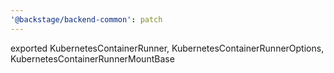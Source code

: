```yaml
---
'@backstage/backend-common': patch
---
```


exported KubernetesContainerRunner, KubernetesContainerRunnerOptions, KubernetesContainerRunnerMountBase
